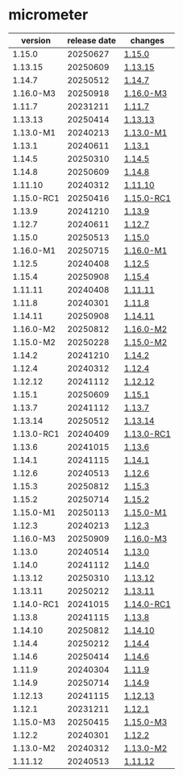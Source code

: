 # micrometer	


|version|release date|changes|
|---|---|---|
|1.15.0|20250627|[1.15.0](./1.15.0-20250627.md)|
|1.13.15|20250609|[1.13.15](./1.13.15-20250609.md)|
|1.14.7|20250512|[1.14.7](./1.14.7-20250512.md)|
|1.16.0-M3|20250918|[1.16.0-M3](./1.16.0-M3-20250918.md)|
|1.11.7|20231211|[1.11.7](./1.11.7-20231211.md)|
|1.13.13|20250414|[1.13.13](./1.13.13-20250414.md)|
|1.13.0-M1|20240213|[1.13.0-M1](./1.13.0-M1-20240213.md)|
|1.13.1|20240611|[1.13.1](./1.13.1-20240611.md)|
|1.14.5|20250310|[1.14.5](./1.14.5-20250310.md)|
|1.14.8|20250609|[1.14.8](./1.14.8-20250609.md)|
|1.11.10|20240312|[1.11.10](./1.11.10-20240312.md)|
|1.15.0-RC1|20250416|[1.15.0-RC1](./1.15.0-RC1-20250416.md)|
|1.13.9|20241210|[1.13.9](./1.13.9-20241210.md)|
|1.12.7|20240611|[1.12.7](./1.12.7-20240611.md)|
|1.15.0|20250513|[1.15.0](./1.15.0-20250513.md)|
|1.16.0-M1|20250715|[1.16.0-M1](./1.16.0-M1-20250715.md)|
|1.12.5|20240408|[1.12.5](./1.12.5-20240408.md)|
|1.15.4|20250908|[1.15.4](./1.15.4-20250908.md)|
|1.11.11|20240408|[1.11.11](./1.11.11-20240408.md)|
|1.11.8|20240301|[1.11.8](./1.11.8-20240301.md)|
|1.14.11|20250908|[1.14.11](./1.14.11-20250908.md)|
|1.16.0-M2|20250812|[1.16.0-M2](./1.16.0-M2-20250812.md)|
|1.15.0-M2|20250228|[1.15.0-M2](./1.15.0-M2-20250228.md)|
|1.14.2|20241210|[1.14.2](./1.14.2-20241210.md)|
|1.12.4|20240312|[1.12.4](./1.12.4-20240312.md)|
|1.12.12|20241112|[1.12.12](./1.12.12-20241112.md)|
|1.15.1|20250609|[1.15.1](./1.15.1-20250609.md)|
|1.13.7|20241112|[1.13.7](./1.13.7-20241112.md)|
|1.13.14|20250512|[1.13.14](./1.13.14-20250512.md)|
|1.13.0-RC1|20240409|[1.13.0-RC1](./1.13.0-RC1-20240409.md)|
|1.13.6|20241015|[1.13.6](./1.13.6-20241015.md)|
|1.14.1|20241115|[1.14.1](./1.14.1-20241115.md)|
|1.12.6|20240513|[1.12.6](./1.12.6-20240513.md)|
|1.15.3|20250812|[1.15.3](./1.15.3-20250812.md)|
|1.15.2|20250714|[1.15.2](./1.15.2-20250714.md)|
|1.15.0-M1|20250113|[1.15.0-M1](./1.15.0-M1-20250113.md)|
|1.12.3|20240213|[1.12.3](./1.12.3-20240213.md)|
|1.16.0-M3|20250909|[1.16.0-M3](./1.16.0-M3-20250909.md)|
|1.13.0|20240514|[1.13.0](./1.13.0-20240514.md)|
|1.14.0|20241112|[1.14.0](./1.14.0-20241112.md)|
|1.13.12|20250310|[1.13.12](./1.13.12-20250310.md)|
|1.13.11|20250212|[1.13.11](./1.13.11-20250212.md)|
|1.14.0-RC1|20241015|[1.14.0-RC1](./1.14.0-RC1-20241015.md)|
|1.13.8|20241115|[1.13.8](./1.13.8-20241115.md)|
|1.14.10|20250812|[1.14.10](./1.14.10-20250812.md)|
|1.14.4|20250212|[1.14.4](./1.14.4-20250212.md)|
|1.14.6|20250414|[1.14.6](./1.14.6-20250414.md)|
|1.11.9|20240304|[1.11.9](./1.11.9-20240304.md)|
|1.14.9|20250714|[1.14.9](./1.14.9-20250714.md)|
|1.12.13|20241115|[1.12.13](./1.12.13-20241115.md)|
|1.12.1|20231211|[1.12.1](./1.12.1-20231211.md)|
|1.15.0-M3|20250415|[1.15.0-M3](./1.15.0-M3-20250415.md)|
|1.12.2|20240301|[1.12.2](./1.12.2-20240301.md)|
|1.13.0-M2|20240312|[1.13.0-M2](./1.13.0-M2-20240312.md)|
|1.11.12|20240513|[1.11.12](./1.11.12-20240513.md)|
